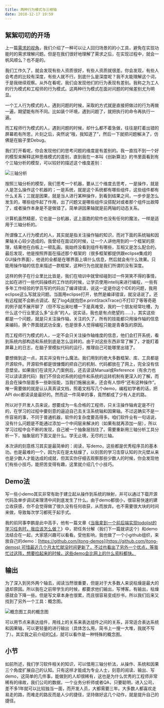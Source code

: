 ```yaml
---
title: 两种行为模式与三根轴
date: 2018-12-17 19:59
---
```


## 絮絮叨叨的开场

上一篇[需求的视角](https://jtong.github.io/2020/01/30/deliberate-practice-for-digital-talent/presepective-of-requirement/)，我们介绍了一种可以让人回归场景的的小工具，避免在实现功能时的需求理解问题。但是在我们很好地理解了需求之后，在实现过程中，就会一帆风顺么？也不是的。

我们工作久了，就会发现有些人资质很好，有些人资质就很差。你会发现，有些人会考虑的比较有深度，有些人就不行。到底什么是深度呢？我不太能理解这个词，于是我继续观察。从外在看呢，我们会发现他们的行为表现有差别。我称之为工人的行为模式和工程师的行为模式。这两种行为模式在面对问题的时候差别尤为明显。

一个工人行为模式的人，遇到问题的时候，采取的方式就是直接把做过的行为再做一遍，期望能有所不同。比如装个环境，遇到问题了，就把执行的命令再执行一遍。

而工程师行为模式的人，遇到问题的时候，却什么都不着急做，往往是盯着出错的屏幕若有所思，片刻之后，突然说“哦，我知道了”，然后一下就把问题解决了，仿佛是在脑子里Debug。

我们打开看呢，你会发现他们的思考问题的维度是有差别的。我一直找不到一个好的模型来解释这种思维模式的差别，直到我在一本叫《创新算法》的书里面看到有个三轴分析的模型，可以较好的描述这个维度差别：

![三轴分析](https://personal-blog.obs.cn-north-4.myhuaweicloud.com/two-behavior-pattern-and-three-axis/pic-01.png)

按照三轴分析的模型，我们思考一个机器，要从三个维度去思考，一是操作，就是人是怎么操作这个机器的；一是系统，就是这个系统都有哪些组件，这些组件都有什么关系；三就是因果，就是当人进行某种操作，到看到结果之间，一步步是怎么发生的，哪些组件起了作用，出了问题又是哪些组件没搭配对或者那个组件出故障了，或者操作本身是不是做错了。简单讲因果轴就是前两轴的动态关系。

计算机虽然精密，它也是一台机器，这上面跑的软件也没有任何的魔法，一样是适用于三轴分析的。

所谓像工人行为模式的人，其实就是指关注操作轴的知识，而对下面的系统轴和因果轴关心较少造成的。我曾经在面试的时候，让一个人讲他用到的一个框架的原理，结果他在白板上一顿乱画，我始终没看到组件有哪些，互相又是怎么配合的，最后发现，他是按照界面在描述那个框架的（很多框架都提供跟eclipse集成的GUI操作界面），他说的全都是在哪界面上填什么信息，然后就会有什么效果。只能用操作轴的信息来描述一款框架，这种行为也就是我们所谓的没有深度。

这样的例子在行业里比比皆是，我们在培训中就曾经碰到过一件哭笑不得的事情，比如在进行一些代码操练的工作坊的时候，让学员使用intellij来进行编程，一些有多年工作经验的学员写的代码出了编译错误，说这一定是你这个IDE的问题，我用eclipse这么写就没问题。当面用eclipse打开，依然是编译错误，就没话说了。还有远程就不会断点调试、配了log4j就抱怨e.printStackTrace()不打印了等等奇葩的例子就不展开聊了（但不写出来吐槽一下是真难受，我的一个朋友经常吐槽，为什么这个行业里这么多“业余”的人。说实话，我也是有点绝望的……），其实这些都是一个问题，就是只关注操作轴，关注的久了，所有的技能都只用操作轴的信息来编码，换个界面就武功全废，也是很多人觉得编程只能是青春饭的原因。

而工程师行为模式的人，一定不会只关注操作轴维度的信息，他们会打开系统，看到系统内部构造和系统到底是怎么运转的。由于对这些东西非常了解了，才能盯着屏幕上的日志，在脑子里模拟代码的运行，推理自己可能哪里出错了。

要想做到这一点，其实并没有什么魔法。我们用到的绝大多数框架、库、工具都是开源软件。开源软件都是很慷慨的把自己的机制、代码都放在了网上，完全没有信息壁垒。如果我们在读完入门案例后，还去读读Manual或Reference（有余力也可以读读源代码）我们不但会对系统的组件和系统的运转机制有更深入的了解，而且会在操作层面多一些新技能，当我们施展出来，还会有人惊呼“还有这种操作”。唯一需要做的就是认认真真读文档，照着文档写几个demo，编程初学者的话，把API doc都读读是最好的。然而这一件简单的事，竟然都成了少有人走的路。

所以对于开发人员来说，想要成为一名合格的工程师，只关注操作轴肯定是不行的，在学习的过程中要刻意的逼迫自己去关注系统轴和因果轴。不过这确实不是一件容易的事，不同于普通机器，软件的复杂度要高得多。咱们软件业有一句话说，没有什么问题是不能通过添加一个中间层来解决的（如果有就再添加一层），所以学习过程中会不断的发现，自己被一个抽象层挡住了。需要重新用三轴分析工具分析一下，抽象层的下面又是什么。学无止境，无尽的三轴。

本次讲的刻意练习其实是最简单的：阅读，写demo，这些都是优秀程序员的基本功。也是最难的一个，因为实在是太枯燥了，以刻苦的学习击穿认知的次元壁从来也是少数人才能达成的成就，但其实你仔细去观察那些少数人的时候，你会发现他们有些小技巧，能把苦变得有趣，这里就介绍几个小技巧。

## Demo法

写一些小demo其实非常有助于建立起从操作到系统的映射，并可以通过下载开源代码及单步调试来理清中间到底发生了什么。由于demo都很小，很容易快速的建立收获感，你不会觉得做了很久没有任何收获，从而放弃。也不需要很大块的时间来做，导致每次学习都死于起手式。

我的前同事李鹏是此中高手，他有一篇文章《[当我拿到一个前后端实现todolist的学习任务时，我应该怎么做？](https://www.jianshu.com/p/e4a8a48ee69c)》中，把任务分解（我们下一篇就讲这个）和demo法结合在一起，大家感兴趣可以看看。受他影响，我也做了一个小github组织，来放自己的demo：[https://github.com/jtong-demos](https://github.com/jtong-demos) 可惜最近几个月太忙就没时间更新了，不过也看出了另外一个优点，等我忙过这阵，想要捡起来的时候，这些demo会比网上的什么资料都快。

## 输出

为了深入到另外两个轴去，阅读当然很重要，但是对于大多数人来说枯燥是最大的退却原因。所以我在之前带学生的时候，都要求他们输出，写博客。有输出，枯燥感就会下降一些。但是写文章本身也很累，而且很容易变成抄书，所以我们后来又找到了另外一个工具：概念图。

![概念图工具的概念图](https://personal-blog.obs.cn-north-4.myhuaweicloud.com/two-behavior-pattern-and-three-axis/pic-02.png)

可以用节点来表达组件，用线上的关系来表达组件之间的关系，非常适合表达系统和因果轴，可以更轻量的进行输出（具体怎么用，简书上一搜一大堆，我就不写了）。其实我之前介绍的[C4](https://jtong.github.io/2020/01/30/something-about-software-development/visualize-arch-design-introduce-c4/)，就可以看作是一种特殊的概念图。

## 小节

如前所述，我们学习软件相关的知识，可以借用三轴分析法，从操作、系统和因果三个角度扩展自己的认知。只有这样才能成为专业人士，刻意的阅读、输出、写demo，这简单的几件事，能做到的人却很稀有，这也是为什么优秀的工程师非常稀有的缘故，我们公司的数据，一个业务分析师或者QA，只要聪明，进入公司，差不多1年就可以比较独当一面，而开发人员，大都需要三年。大多数人都喜欢走易走的路，而难走的路反而是人少的捷径，坚持做好这几个动作，就是提升自己的捷径。
